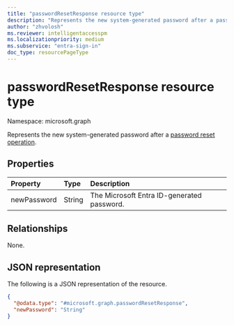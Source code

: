 ```yaml
---
title: "passwordResetResponse resource type"
description: "Represents the new system-generated password after a password reset operation."
author: "zhvolosh"
ms.reviewer: intelligentaccesspm
ms.localizationpriority: medium
ms.subservice: "entra-sign-in"
doc_type: resourcePageType
---
```


# passwordResetResponse resource type

Namespace: microsoft.graph

Represents the new system-generated password after a [password reset operation](../api/authenticationmethod-resetpassword.md).

## Properties
|Property|Type|Description|
|:---|:---|:---|
|newPassword|String|The Microsoft Entra ID-generated password.|

## Relationships
None.

## JSON representation
The following is a JSON representation of the resource.
<!-- {
  "blockType": "resource",
  "@odata.type": "microsoft.graph.passwordResetResponse"
}
-->
``` json
{
  "@odata.type": "#microsoft.graph.passwordResetResponse",
  "newPassword": "String"
}
```
